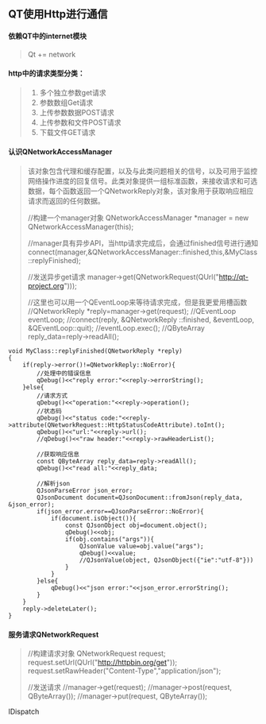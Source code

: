 ## QT使用Http进行通信

#### 依赖QT中的internet模块

> Qt += network

#### http中的请求类型分类：

> 1. 多个独立参数get请求
> 2. 参数数组Get请求
> 3. 上传参数数据POST请求
> 4. 上传参数和文件POST请求
> 5. 下载文件GET请求

#### 认识QNetworkAccessManager

>该对象包含代理和缓存配置，以及与此类问题相关的信号，以及可用于监控网络操作进度的回复信号。此类对象提供一组标准函数，来接收请求和可选数据，每个函数返回一个QNetworkReply对象，该对象用于获取响应相应请求而返回的任何数据。
>
>//构建一个manager对象
>QNetworkAccessManager *manager = new QNetworkAccessManager(this); 
>
>//manager具有异步API，当http请求完成后，会通过finished信号进行通知
>connect(manager,&QNetworkAccessManager::finished,this,&MyClass::replyFinished); 
>
>//发送异步get请求
>manager->get(QNetworkRequest(QUrl("http://qt-project.org")));
>
>//这里也可以用一个QEventLoop来等待请求完成，但是我更爱用槽函数
>//QNetworkReply *reply=manager->get(request);
>//QEventLoop eventLoop;
>//connect(reply, &QNetworkReply ::finished, &eventLoop, &QEventLoop::quit);
>//eventLoop.exec();
>//QByteArray reply_data=reply->readAll();

```
void MyClass::replyFinished(QNetworkReply *reply)
{
    if(reply->error()!=QNetworkReply::NoError){
        //处理中的错误信息
        qDebug()<<"reply error:"<<reply->errorString();
    }else{
        //请求方式
        qDebug()<<"operation:"<<reply->operation();
        //状态码
        qDebug()<<"status code:"<<reply->attribute(QNetworkRequest::HttpStatusCodeAttribute).toInt();
        qDebug()<<"url:"<<reply->url();
        //qDebug()<<"raw header:"<<reply->rawHeaderList();
 
        //获取响应信息
        const QByteArray reply_data=reply->readAll();
        qDebug()<<"read all:"<<reply_data;
 
        //解析json
        QJsonParseError json_error;
        QJsonDocument document=QJsonDocument::fromJson(reply_data, &json_error);
        if(json_error.error==QJsonParseError::NoError){
            if(document.isObject()){
                const QJsonObject obj=document.object();
                qDebug()<<obj;
                if(obj.contains("args")){
                    QJsonValue value=obj.value("args");
                    qDebug()<<value;
                    //QJsonValue(object, QJsonObject({"ie":"utf-8"}))
                }
            }
        }else{
            qDebug()<<"json error:"<<json_error.errorString();
        }
    }
    reply->deleteLater();
}
```



#### 服务请求QNetworkRequest

> //构建请求对象
> QNetworkRequest request;
> request.setUrl(QUrl("http://httpbin.org/get"));
> request.setRawHeader("Content-Type","application/json");
>
> //发送请求
> //manager->get(request);
> //manager->post(request, QByteArray());
> //manager->put(request, QByteArray());

IDispatch